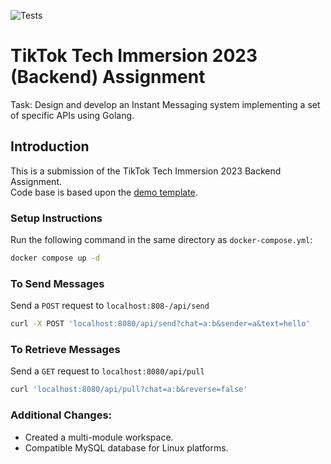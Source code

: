 ![Tests](https://github.com/TikTokTechImmersion/assignment_demo_2023/actions/workflows/test.yml/badge.svg)
# TikTok Tech Immersion 2023 (Backend) Assignment

Task: Design and develop an Instant Messaging system implementing a set of specific APIs using Golang. 

## Introduction
This is a submission of the TikTok Tech Immersion 2023 Backend Assignment. <br>
Code base is based upon the [demo template](https://github.com/TikTokTechImmersion/assignment_demo_2023).

### Setup Instructions
Run the following command in the same directory as `docker-compose.yml`:
```bash
docker compose up -d
```

### To Send Messages
Send a `POST` request to `localhost:808-/api/send`
```bash
curl -X POST 'localhost:8080/api/send?chat=a:b&sender=a&text=hello'
```

### To Retrieve Messages
Send a `GET` request to `localhost:8080/api/pull`
```bash
curl 'localhost:8080/api/pull?chat=a:b&reverse=false'
```

### Additional Changes:
* Created a multi-module workspace.
* Compatible MySQL database for Linux platforms.
